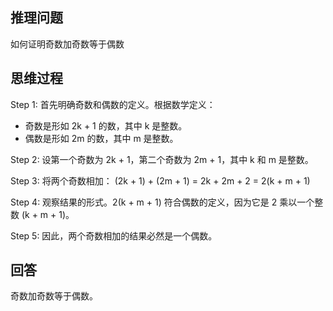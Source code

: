 ## 推理问题
如何证明奇数加奇数等于偶数

## 思维过程
Step 1: 首先明确奇数和偶数的定义。根据数学定义：
- 奇数是形如 2k + 1 的数，其中 k 是整数。
- 偶数是形如 2m 的数，其中 m 是整数。

Step 2: 设第一个奇数为 2k + 1，第二个奇数为 2m + 1，其中 k 和 m 是整数。

Step 3: 将两个奇数相加：
(2k + 1) + (2m + 1) = 2k + 2m + 2 = 2(k + m + 1)

Step 4: 观察结果的形式。2(k + m + 1) 符合偶数的定义，因为它是 2 乘以一个整数 (k + m + 1)。

Step 5: 因此，两个奇数相加的结果必然是一个偶数。

## 回答
奇数加奇数等于偶数。